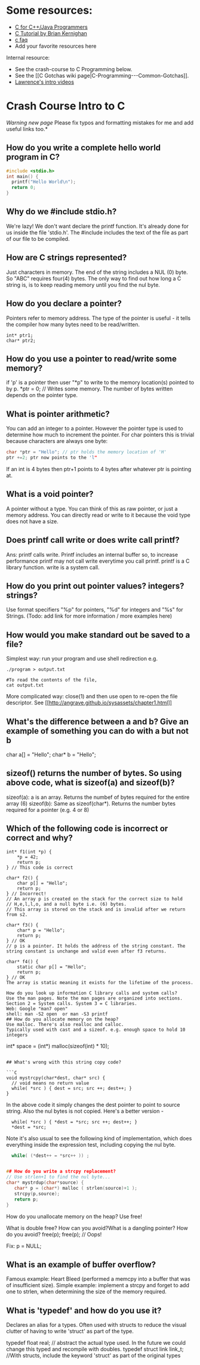 # Some resources:
* [C for C++/Java Programmers](http://www.ccs.neu.edu/course/com3620/parent/C-for-Java-C++/c-for-c++-alt.html)
* [C Tutorial by Brian Kernighan](http://www.lysator.liu.se/c/bwk-tutor.html)
* [c faq](http://c-faq.com/)
* Add your favorite resources here

Internal resource:
* See the crash-course to C Programming below.
* See the [[C Gotchas wiki page|C-Programming---Common-Gotchas]].
* [Lawrence's intro videos](http://angrave.github.io/sysassets)

# Crash Course Intro to C

*Warning new page* Please fix typos and formatting mistakes for me and add useful links too.*

## How do you write a complete hello world program in C?
```C
#include <stdio.h>
int main() { 
  printf("Hello World\n");
  return 0; 
}
```
## Why do we #include stdio.h?
We're lazy! We don't want declare the printf function. It's already done for us inside the file 'stdio.h'. The #include includes the text of the file as part of our file to be compiled.

## How are C strings represented?
Just characters in memory. The end of the string includes a NUL (0) byte. So "ABC" requires four(4) bytes. The only way to find out how long a C string is, is to keep reading memory until you find the nul byte.

## How do you declare a pointer? 
Pointers refer to memory address. The type of the pointer is useful - it tells the compiler how many bytes need to be read/written.
```
int* ptr1;
char* ptr2;
```

## How do you use a pointer to read/write some memory?
if 'p' is a pointer then user "*p" to write to the memory location(s) pointed to by p.
*ptr = 0; // Writes some memory. The number of bytes written depends on the pointer type.

## What is pointer arithmetic?
You can add an integer to a pointer. However the pointer type is used to determine how much to increment the pointer. For char pointers this is trivial because characters are always one byte:
```C
char *ptr = "Hello"; // ptr holds the memory location of 'H'
ptr +=2; ptr now points to the 'l"
```

If an int is 4 bytes then ptr+1 points to 4 bytes after whatever ptr is pointing at.

## What is a void pointer?
A pointer without a type. You can think of this as raw pointer, or just a memory address. You can directly read or write to it because the void type does not have a size.


## Does printf call write or does write call printf?
Ans: printf calls write. Printf includes an internal buffer so, to increase performance printf may not call write everytime you call printf. printf is a C library function. write is a system call.

## How do you print out pointer values? integers? strings?
Use format specifiers "%p" for pointers, "%d" for integers and "%s" for Strings.
(Todo: add link for more information / more examples here) 

## How would you make standard out be saved to a file?
Simplest way: run your program and use shell redirection
e.g.
```
./program > output.txt

#To read the contents of the file,
cat output.txt
```
More complicated way: close(1) and then use open to re-open the file descriptor.
See [[http://angrave.github.io/sysassets/chapter1.html]]
## What's the difference between a and b? Give an example of something you can do with a but not b
char a[] = "Hello";
char* b = "Hello";


## sizeof() returns the number of bytes. So using above code, what is sizeof(a) and sizeof(b)?
sizeof(a): a is an array. Returns the numbef of bytes required for the entire array (6)
sizeof(b): Same as sizeof(char*). Returns the number bytes required for a pointer (e.g. 4 or 8)

## Which of the following code is incorrect or correct and why?
```
int* f1(int *p) {
    *p = 42;
    return p;
} // This code is correct

char* f2() {
    char p[] = "Hello";
    return p;
} // Incorrect!
// An array p is created on the stack for the correct size to hold 
// H,e,l,l,o, and a null byte i.e. (6) bytes.
// This array is stored on the stack and is invalid after we return from s2.

char* f3() {
    char* p = "Hello";
    return p;
} // OK
// p is a pointer. It holds the address of the string constant. The string constant is unchange and valid even after f3 returns.

char* f4() {
    static char p[] = "Hello";
    return p;
} // OK
The array is static meaning it exists for the lifetime of the process.

How do you look up information C library calls and system calls?
Use the man pages. Note the man pages are organized into sections. Section 2 = System calls. System 3 = C libraries.
Web: Google "man7 open"
shell: man -S2 open  or man -S3 printf
## How do you allocate memory on the heap?
Use malloc. There's also realloc and calloc.
Typically used with cast and a sizeof. e.g. enough space to hold 10 integers
```
int* space = (int*) malloc(sizeof(int) * 10);
```

## What's wrong with this string copy code?

```C
void mystrcpy(char*dest, char* src) { 
  // void means no return value   
  while( *src ) { dest = src; src ++; dest++; }  
}
```
In the above code it simply changes the dest pointer to point to source string. Also the nul bytes is not copied. Here's a better version - 
```
  while( *src ) { *dest = *src; src ++; dest++; } 
  *dest = *src;
```
Note it's also usual to see the following kind of implementation, which does everything inside the expression test, including copying the nul byte.
```C
  while( (*dest++ = *src++ )) ;


## How do you write a strcpy replacement?
// Use strlen+1 to find the nul byte...
char* mystrdup(char*source) {
   char* p = (char*) malloc ( strlen(source)+1 );
   strcpy(p,source);
   return p;
}
```

How do you unallocate memory on the heap?
Use free!

What is double free? How can you avoid?What is a dangling pointer? How do you avoid?
free(p);
free(p); // Oops!

Fix:
p = NULL;

## What is an example of buffer overflow?
Famous example: Heart Bleed (performed a memcpy into a buffer that was of insufficient size).
Simple example: implement a strcpy and forget to add one to strlen, when determining the size of the memory required.

## What is 'typedef' and how do you use it? 
Declares an alias for a types. Often used with structs to reduce the visual clutter of having to write 'struct' as part of the type.

typedef float real; // abstract the actual type used. In the future we could change this typed and recompile with doubles.
typedef struct link link_t;  //With structs, include the keyword 'struct' as part of the original types


